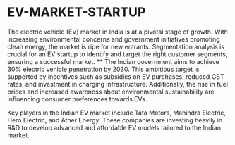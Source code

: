 # EV-MARKET-STARTUP
The electric vehicle (EV) market in India is at a pivotal stage of growth. With increasing environmental concerns and government initiatives promoting clean energy, the market is ripe for new entrants. Segmentation analysis is crucial for an EV startup to identify and target the right customer segments, ensuring a successful market.
** The Indian government aims to achieve 30% electric vehicle penetration by 2030. This ambitious target is supported by incentives such as subsidies on EV purchases, reduced GST rates, and investment in charging infrastructure. Additionally, the rise in fuel prices and increased awareness about environmental sustainability are influencing consumer preferences towards EVs.

Key players in the Indian EV market include Tata Motors, Mahindra Electric, Hero Electric, and Ather Energy. These companies are investing heavily in R&D to develop advanced and affordable EV models tailored to the Indian market.

